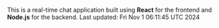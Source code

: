 This is a real-time chat application built using **React** for the frontend and **Node.js** for the backend.
Last updated: Fri Nov  1 06:11:45 UTC 2024
